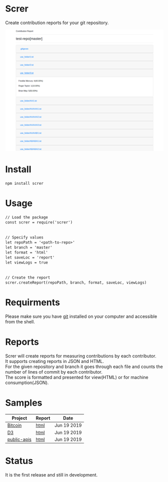 # Screr
Create contribution reports for your git repository.


![Sample report](/files/images/sample.png)


# Install
```
npm install screr
```


# Usage
```
// Load the package
const screr = require('screr')


// Specify values
let repoPath = '<path-to-repo>'
let branch = 'master'
let format = 'html'
let saveLoc = 'report'
let viewLogs = true


// Create the report
screr.createReport(repoPath, branch, format, saveLoc, viewLogs)

```


# Requirments
Please make sure you have [git](https://git-scm.com/) installed on your computer and accessible from the shell.


# Reports
Screr will create reports for measuring contributions by each contributor.  
It supports creating reports in JSON and HTML.  
For the given repository and branch it goes through each file and counts the number of lines of commit by each contributor.  
The score is formatted and presented for view(HTML) or for machine consumption(JSON).  


# Samples
| Project        													| Report  														| Date  			|
| ---																| ---															| ---				|
| [Bitcoin](https://github.com/bitcoin/bitcoin)        				| [html](/files/samples/bitcoin[master]/index.html)  			| Jun 19 2019  		|
| [D3](https://github.com/d3/d3)	                  				| [html](/files/samples/d3[master]/index.html)  				| Jun 19 2019  		|
| [public-apis](https://github.com/public-apis/public-apis)     	| [html](/files/samples/public-apis[master]/index.html)  		| Jun 19 2019  		|


# Status
It is the first release and still in development.

